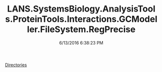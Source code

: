 ﻿---
title: LANS.SystemsBiology.AnalysisTools.ProteinTools.Interactions.GCModeller.FileSystem.RegPrecise
date: 6/13/2016 6:38:23 PM
---

[Directories](T-LANS.SystemsBiology.AnalysisTools.ProteinTools.Interactions.GCModeller.FileSystem.RegPrecise.Directories.html)
